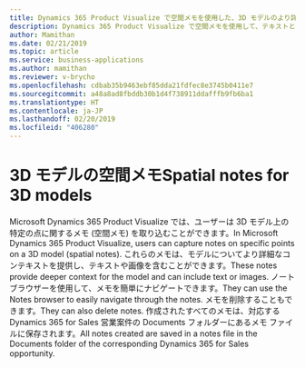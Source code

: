 ```yaml
---
title: Dynamics 365 Product Visualize で空間メモを使用した、3D モデルのより詳細なコンテキストの提供
description: Dynamics 365 Product Visualize で空間メモを使用して、テキストとイメージを含む 3D モデルのより詳細なコンテキストを提供します。
author: Mamithan
ms.date: 02/21/2019
ms.topic: article
ms.service: business-applications
ms.author: mamithan
ms.reviewer: v-brycho
ms.openlocfilehash: cdbab35b9463ebf85dda21fdfec8e3745b0411e7
ms.sourcegitcommit: a48a8ad8fbddb30b1d4f738911ddafffb9fb6ba1
ms.translationtype: HT
ms.contentlocale: ja-JP
ms.lasthandoff: 02/20/2019
ms.locfileid: "406280"
---
```

# <a name="spatial-notes-for-3d-models"></a><span data-ttu-id="17d2c-103">3D モデルの空間メモ</span><span class="sxs-lookup"><span data-stu-id="17d2c-103">Spatial notes for 3D models</span></span>

<span data-ttu-id="17d2c-104">Microsoft Dynamics 365 Product Visualize では、ユーザーは 3D モデル上の特定の点に関するメモ (空間メモ) を取り込むことができます。</span><span class="sxs-lookup"><span data-stu-id="17d2c-104">In Microsoft Dynamics 365 Product Visualize, users can capture notes on specific points on a 3D model (spatial notes).</span></span> <span data-ttu-id="17d2c-105">これらのメモは、モデルについてより詳細なコンテキストを提供し、テキストや画像を含むことができます。</span><span class="sxs-lookup"><span data-stu-id="17d2c-105">These notes provide deeper context for the model and can include text or images.</span></span> <span data-ttu-id="17d2c-106">ノート ブラウザーを使用して、メモを簡単にナビゲートできます。</span><span class="sxs-lookup"><span data-stu-id="17d2c-106">They can use the Notes browser to easily navigate through the notes.</span></span> <span data-ttu-id="17d2c-107">メモを削除することもできます。</span><span class="sxs-lookup"><span data-stu-id="17d2c-107">They can also delete notes.</span></span> <span data-ttu-id="17d2c-108">作成されたすべてのメモは、対応する Dynamics 365 for Sales 営業案件の Documents フォルダーにあるメモ ファイルに保存されます。</span><span class="sxs-lookup"><span data-stu-id="17d2c-108">All notes created are saved in a notes file in the Documents folder of the corresponding Dynamics 365 for Sales opportunity.</span></span>
